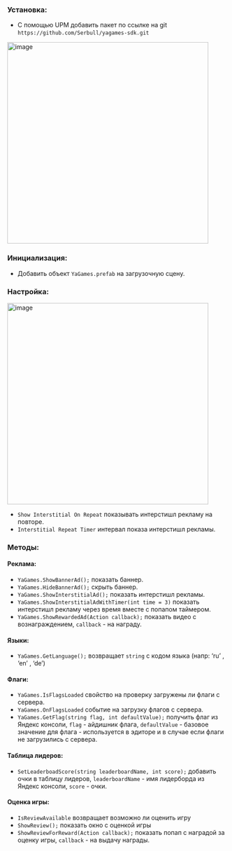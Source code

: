### Установка:
- С помощью UPM добавить пакет по ссылке на git `https://github.com/Serbull/yagames-sdk.git`

<img width="460" alt="image" src="https://github.com/Serbull/yagames-sdk/assets/54623966/9de8ed05-904c-416e-a2c8-b6fd23636db4">

### Инициализация:
- Добавить объект `YaGames.prefab` на загрузочную сцену.
### Настройка:

 <img width="460" alt="image" src="https://github.com/Serbull/yagames-sdk/assets/54623966/e87697b3-6184-4847-857e-7ddbd6a67653">
 
- `Show Interstitial On Repeat` показывать интерстишл рекламу на повторе.
- `Interstitial Repeat Timer` интервал показа интерстишл рекламы.

### Методы:
#### Реклама:
- `YaGames.ShowBannerAd();` показать баннер.
- `YaGames.HideBannerAd();` скрыть баннер.
- `YaGames.ShowInterstitialAd();` показать интерстишл рекламы.
- `YaGames.ShowInterstitialAdWithTimer(int time = 3)` показать интерстишл рекламу через время вместе с попапом таймером.
- `YaGames.ShowRewardedAd(Action callback);` показать видео с вознаграждением, `callback` - на награду.
#### Языки:
- `YaGames.GetLanguage();` возвращает `string` с кодом языка (напр: ‘ru’ , ‘en’ , ‘de’)
#### Флаги:
- `YaGames.IsFlagsLoaded` свойство на проверку загружены ли флаги с сервера.
- `YaGames.OnFlagsLoaded` событие на загрузку флагов с сервера.
- `YaGames.GetFlag(string flag, int defaultValue);` получить флаг из Яндекс консоли, `flag` - айдишник флага, `defaultValue` - базовое значение для флага - используется в эдиторе и в случае если флаги не загрузились с сервера.
#### Таблица лидеров:
- `SetLeaderboadScore(string leaderboardName, int score);` добавить очки в таблицу лидеров, `leaderboardName` - имя лидерборда из Яндекс консоли, `score` - очки.
#### Оценка игры:
- `IsReviewAvailable` возвращает возможно ли оценить игру 
- `ShowReview();` показать окно с оценкой игры
- `ShowReviewForReward(Action callback);` показать попап с наградой за оценку игры, `callback` - на выдачу награды.
